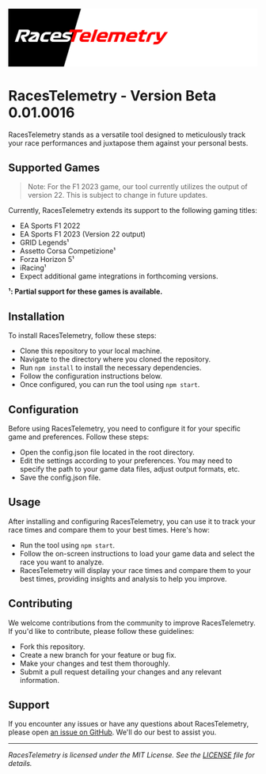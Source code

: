 ![](https://github.com/ssar-group/.github/blob/main/source/images/racesTelemetry-header.png)

# RacesTelemetry - Version Beta 0.01.0016

RacesTelemetry stands as a versatile tool designed to meticulously track your race performances and juxtapose them against your personal bests.

## Supported Games
>Note: For the F1 2023 game, our tool currently utilizes the output of version 22. This is subject to change in future updates.

Currently, RacesTelemetry extends its support to the following gaming titles:

* EA Sports F1 2022
* EA Sports F1 2023 (Version 22 output)
* GRID Legends¹
* Assetto Corsa Competizione¹
* Forza Horizon 5¹
* iRacing¹
* Expect additional game integrations in forthcoming versions.

**¹: Partial support for these games is available.**

## Installation

To install RacesTelemetry, follow these steps:

* Clone this repository to your local machine.
* Navigate to the directory where you cloned the repository.
* Run `npm install` to install the necessary dependencies.
* Follow the configuration instructions below.
* Once configured, you can run the tool using `npm start`.

## Configuration

Before using RacesTelemetry, you need to configure it for your specific game and preferences. Follow these steps:

* Open the config.json file located in the root directory.
* Edit the settings according to your preferences. You may need to specify the path to your game data files, adjust output formats, etc.
* Save the config.json file.

## Usage

After installing and configuring RacesTelemetry, you can use it to track your race times and compare them to your best times. Here's how:

* Run the tool using `npm start`.
* Follow the on-screen instructions to load your game data and select the race you want to analyze.
* RacesTelemetry will display your race times and compare them to your best times, providing insights and analysis to help you improve.

## Contributing

We welcome contributions from the community to improve RacesTelemetry. If you'd like to contribute, please follow these guidelines:

* Fork this repository.
* Create a new branch for your feature or bug fix.
* Make your changes and test them thoroughly.
* Submit a pull request detailing your changes and any relevant information.

## Support

If you encounter any issues or have any questions about RacesTelemetry, please open [an issue on GitHub](https://github.com/ssar-group/RacesTelemetry/issues). We'll do our best to assist you.

-----

*RacesTelemetry is licensed under the MIT License. See the [LICENSE](LICENSE) file for details.*

